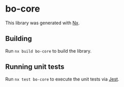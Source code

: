 # bo-core

This library was generated with [Nx](https://nx.dev).

## Building

Run `nx build bo-core` to build the library.

## Running unit tests

Run `nx test bo-core` to execute the unit tests via [Jest](https://jestjs.io).
